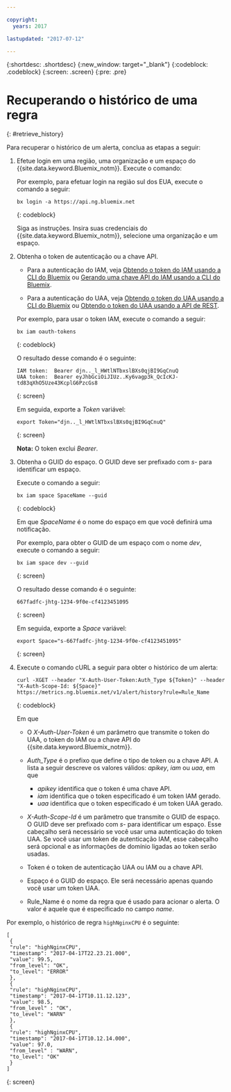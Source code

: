 ```yaml
---

copyright:
  years: 2017

lastupdated: "2017-07-12"

---
```


{:shortdesc: .shortdesc}
{:new_window: target="_blank"}
{:codeblock: .codeblock}
{:screen: .screen}
{:pre: .pre}



# Recuperando o histórico de uma regra
{: #retrieve_history}


Para recuperar o histórico de um alerta, conclua as etapas a seguir:

1. Efetue login em uma região, uma organização e um espaço do {{site.data.keyword.Bluemix_notm}}. Execute o
comando:

    Por exemplo, para efetuar login na região sul dos EUA, execute o comando a seguir:
	
	```
    bx login -a https://api.ng.bluemix.net
    ```
    {: codeblock}

    Siga as instruções. Insira suas credenciais do {{site.data.keyword.Bluemix_notm}}, selecione uma organização e um espaço.

2. Obtenha o token de autenticação ou a chave API.

    * Para a autenticação do IAM, veja [Obtendo o token do IAM usando a CLI do Bluemix](/docs/services/cloud-monitoring/security/auth_iam.html#iam_token_cli) ou [Gerando uma chave API do IAM usando a CLI do Bluemix](/docs/services/cloud-monitoring/security/auth_iam.html#iam_apikey_cli).
	                                          
	* Para a autenticação do UAA, veja [Obtendo o token do UAA usando a CLI do Bluemix](/docs/services/cloud-monitoring/security/auth_uaa.html#uaa_cli) ou [Obtendo o token do UAA usando a API de REST](/docs/services/cloud-monitoring/security/auth_uaa.html#uaa_api).

	Por exemplo, para usar o token IAM, execute o comando a seguir:

    ```
	bx iam oauth-tokens
	```
	{: codeblock}
	
	O resultado desse comando é o seguinte:
	
	```
	IAM token:  Bearer djn.._l_HWtlNTbxslBXs0qjBI9GqCnuQ
    UAA token:  Bearer eyJhbGciOiJIUz..Ky6vagp3k_QcIcKJ-td83qXhO5Uze43KcplG6PzcGs8
	```
	{: screen}
	
	Em seguida, exporte a *Token* variável:
	
	```
	export Token="djn.._l_HWtlNTbxslBXs0qjBI9GqCnuQ"
	```
	{: screen}
	
	**Nota:** O token exclui *Bearer*.
	
	
3. Obtenha o GUID do espaço. O GUID deve ser prefixado com *s-* para identificar um espaço.

    Execute o comando a seguir:
	
	```
	bx iam space SpaceName --guid
	```
	{: codeblock}
	
	Em que *SpaceName* é o nome do espaço em que você definirá uma notificação.
	
	Por exemplo, para obter o GUID de um espaço com o nome *dev*, execute o comando a seguir:
	
	```
	bx iam space dev --guid
	```
	{: screen}
	
	O resultado desse comando é o seguinte:
	
	```
	667fadfc-jhtg-1234-9f0e-cf4123451095
	```
	{: screen}
	
	Em seguida, exporte a *Space* variável:
	
	```
	export Space="s-667fadfc-jhtg-1234-9f0e-cf4123451095"
	```
	{: screen}
	
4. Execute o comando cURL a seguir para obter o histórico de um alerta:

    ```
	curl -XGET --header "X-Auth-User-Token:Auth_Type ${Token}" --header "X-Auth-Scope-Id: ${Space}" https://metrics.ng.bluemix.net/v1/alert/history?rule=Rule_Name
	```
	{: codeblock}
	
	Em que
	
	* O *X-Auth-User-Token* é um parâmetro que transmite o token do UAA, o token do IAM ou a chave API do {{site.data.keyword.Bluemix_notm}}.
	
	* *Auth_Type* é o prefixo que define o tipo de token ou a chave API. A lista a seguir descreve os valores válidos: *apikey*, *iam* ou *uaa*, em que

        * *apikey* identifica que o token é uma chave API.
		* *iam* identifica que o token especificado é um token IAM gerado.
		* *uaa* identifica que o token especificado é um token UAA gerado.
	
	* *X-Auth-Scope-Id* é um parâmetro que transmite o GUID de espaço. O GUID deve ser prefixado com *s-* para identificar um espaço. Esse cabeçalho será necessário se você usar uma autenticação do token UAA. Se você usar um token de autenticação IAM, esse cabeçalho será opcional e as informações de domínio ligadas ao token serão usadas.
	
	* Token é o token de autenticação UAA ou IAM ou a chave API.
	
	* Espaço é o GUID do espaço. Ele será necessário apenas quando você usar um token UAA.
	
	* Rule_Name é o nome da regra que é usado para acionar o alerta. O valor é aquele que é especificado no campo *name*.
	
    
Por exemplo, o histórico de regra `highNginxCPU` é o seguinte:

```
[
 {
 "rule": "highNginxCPU",
 "timestamp": "2017-04-17T22.23.21.000",
 "value": 99.5,
 "from_level": "OK",
 "to_level": "ERROR"
 },
 {
 "rule": "highNginxCPU",
 "timestamp": "2017-04-17T10.11.12.123",
 "value": 98.5,
 "from_level" : "OK",
 "to_level": "WARN"
 },
 {
 "rule": "highNginxCPU",
 "timestamp": "2017-04-17T10.12.14.000",
 "value": 97.0,
 "from_level" : "WARN",
 "to_level": "OK"
 }
]
```
{: screen}


